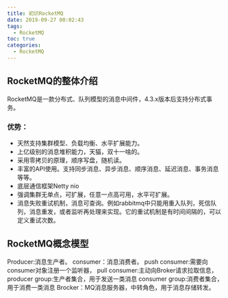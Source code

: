```yaml
---
title: 初识RocketMQ
date: 2019-09-27 00:02:43
tags: 
  - RocketMQ
toc: true
categories: 
  - RocketMQ
---
```

## RocketMQ的整体介绍
RocketMQ是一款分布式、队列模型的消息中间件，4.3.x版本后支持分布式事务。
### 优势：
- 天然支持集群模型、负载均衡、水平扩展能力。
- 上亿级别的消息堆积能力，天猫，双十一啥的。
- 采用零拷贝的原理，顺序写盘，随机读。
- 丰富的API使用。支持同步消息、异步消息、顺序消息、延迟消息、事务消息等等。
- 底层通信框架Netty nio
- 强调集群无单点，可扩展，任意一点高可用，水平可扩展。
- 消息失败重试机制，消息可查询。例如rabbitmq中只能用重入队列，死信队列，消息重发，或者监听再处理来实现。它的重试机制是有时间间隔的，可以定义重试次数。

## RocketMQ概念模型
Producer:消息生产者。
consumer：消息消费者。
push consumer:需要向consumer对象注册一个监听器，
pull consumer:主动向Broker请求拉取信息，
producer group:生产者集合，用于发送一类消息
consumer group:消费者集合，用于消费一类消息
Brocker：MQ消息服务器，中转角色，用于消息存储转发。